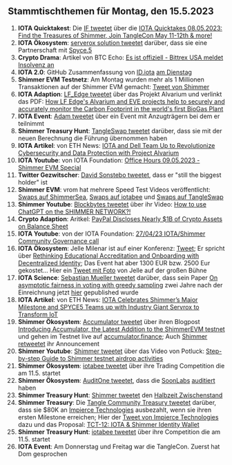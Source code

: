 ## Stammtischthemen für Montag, den 15.5.2023

1. **IOTA Quicktakest**: Die [IF tweetet](https://twitter.com/iota/status/1655497871502761986?s=20) über die [IOTA Quicktakes 08.05.2023: Find the Treasures of Shimmer, Join TangleCon May 11-12th & more!](https://www.youtube.com/watch?v=zryjv7T8WoI)
2. **IOTA Ökosystem**: [serverox solution tweetet](https://twitter.com/servrox/status/1655816042357178368?s=20) darüber, dass sie eine Partnerschaft mit [Spyce.5](https://twitter.com/SPYCE_5)
3. **Crypto Drama**: Artikel von BTC Echo: [Es ist offiziell - Bittrex USA meldet Insolvenz an](https://www.btc-echo.de/schlagzeilen/bittrex-usa-meldet-insolvenz-an-163954/)
4. **IOTA 2.0**: GitHub Zusammenfassung von [ID.iota](https://twitter.com/id_iota) [am Dienstag](https://twitter.com/id_iota/status/1655679947988701185?s=20)
5. **Shimmer EVM Testnetz**: Am Montag wurden mehr als 1 Millionen Transaktionen auf der Shimmer EVM gemacht: [Tweet von Shimmer](https://twitter.com/shimmernet/status/1655834923943559169?s=20)
6. **IOTA Adaption**: [LF_Edge tweetet](https://twitter.com/LF_Edge/status/1655590921373720577?s=20) über das Projekt Alvarium und verlinkt das PDF: [How LF Edge's Alvarium and EVE projects help to securely and accurately monitor the Carbon Footprint in the world's first BioGas Plant](https://www.lfedge.org/wp-content/uploads/2023/02/LFEdge_ProjectAlvariumEVE_CaseStudy_013123.pdf?hsCtaTracking=3b2270ca-1dc4-4073-bc6f-cc60846ef409%7C20ae527a-9d0c-4ec5-b8ab-377b0e2ddd1f&utm_content=247581448&utm_medium=social&utm_source=twitter&hss_channel=tw-1085641282175741952)
7. **IOTA Event**: [Adam tweetet](https://twitter.com/Schpoopel/status/1655871948755271680?s=20) über ein Event mit Anzugträgern bei dem er teilnimmt
8. **Shimmer Treasury Hunt**: [TangleSwap tweetet](https://twitter.com/TangleSwap/status/1655868330962558976?s=20) darüber, dass sie mit der neuen Berechnung die Führung übernommen haben
9. **IOTA Artikel**: von ETH News: [IOTA and Dell Team Up to Revolutionize Cybersecurity and Data Protection with Project Alvarium](https://www.ethnews.com/iota-and-dell-team-up-to-revolutionize-cybersecurity-and-data-protection-with-project-alvarium/)
10. **IOTA Youtube**: von IOTA Foundation: [Office Hours 09.05.2023 - Shimmer EVM Special]()
11. **Twitter Gezwitscher**: [David Sonstebo tweetet](https://twitter.com/DavidSonstebo/status/1655989238544859163?s=20), dass er "still the biggest holder" ist
12. **Shimmer EVM**: vrom hat mehrere Speed Test Videos veröffentlicht: [Swaps auf ShimmerSea](https://twitter.com/Vrom14286662/status/1655990524317138961?s=20), [Swaps auf iotabee](https://twitter.com/Vrom14286662/status/1656014880762208316?s=20) und [Swaps auf TangleSwap](https://twitter.com/Vrom14286662/status/1656018353205411840?s=20)
13. **Shimmer Youtube**: [Blockbytes tweetet](https://twitter.com/blockbytescom/status/1656018700489875457?s=20) über ihr Video: [How to use ChatGPT on the SHIMMER NETWORK?!](https://www.youtube.com/watch?v=MlG5pCbwITk)
14. **Crypto Adaption**: Aritkel: [PayPal Discloses Nearly $1B of Crypto Assets on Balance Sheet](https://blockworks.co/news/paypal-discloses-1b-crypto)
15. **IOTA Youtube**: von der IOTA Foundation: [27/04/23 IOTA/Shimmer Community Governance call](https://www.youtube.com/watch?v=Ax0NrO66UqY&t=1s)
16. **IOTA Ökosystem**: Jelle Milenar ist auf einer Konferenz: [Tweet](https://twitter.com/JelleFm/status/1656205643764715520?s=20); Er spricht über [Rethinking Educational Accreditation and Onboarding with Decentralized Identity](https://www.kuppingercole.com/sessions/5279/3); Das Event hat aber 1300 EUR bzw. 2500 Eur gekostet... Hier ein [Tweet mit Foto](https://twitter.com/JelleFm/status/1656323117420101634?s=20) von Jelle auf der großen Bühne
17. **IOTA Science**: [Sebastian Mueller tweetet](https://twitter.com/NaitsabesMue/status/1656203846669021186?s=20) darüber, dass sein Paper [On asymptotic fairness in voting with greedy sampling](https://arxiv.org/abs/2101.11269) zwei Jahre nach der Einreichnung jetzt [hier](https://www.cambridge.org/core/journals/advances-in-applied-probability/article/abs/on-asymptotic-fairness-in-voting-with-greedy-sampling/C5E5D5EB9915DD887ECCBABB297D1F8B) gepublished wurde
18. **IOTA Artikel**: von ETH News: [IOTA Celebrates Shimmer’s Major Milestone and SPYCE5 Teams up with Industry Giant Servrox to Transform IoT](https://www.ethnews.com/iota-celebrates-shimmers-major-milestone-and-spyce5-teams-up-with-industry-giant-servrox-to-transform-iot/)
19. **Shimmer Ökosystem**: [Accumulator tweetet](https://twitter.com/ACCU_DeFi/status/1656241776405954562?s=20) über ihren Blogpost [Introducing Accumulator, the Latest Addition to the ShimmerEVM testnet](https://medium.com/@accumulator.crypto/introducing-accumulator-the-latest-addition-to-the-shimmerevm-testnet-fdf4be9e03d4) und gehen im Testnet live auf [accumulator.finance](https://www.accumulator.finance/); Auch [Shimmer retweetet](https://twitter.com/shimmernet/status/1656272355163877379?s=20) ihr Announcement
20. **Shimmer Youtube**: [Shimmer tweetet](https://twitter.com/shimmernet/status/1656271202132930562?s=20) über das Video von Potluck: [Step-by-step Guide to Shimmer testnet airdrop activities](https://youtu.be/CUrz5DZNLRw)
21. **Shimmer Ökosystem**: [iotabee tweetet](https://twitter.com/iotabee/status/1656270041103433735?s=20) über ihre Trading Competition die am 11.5. startet
22. **Shimmer Ökosystem**: [AuditOne tweetet](https://twitter.com/auditone_team/status/1656269013884850176?s=20), dass die [SoonLabs](https://twitter.com/soon_labs) [auditiert](https://docsend.com/view/hhzgzfis38sgfbi2) haben
23. **Shimmer Treasury Hunt**: [Shimmer tweetet](https://twitter.com/shimmernet/status/1656282953486327813?s=20) den [Halbzeit Zwischenstand]()
24. **Shimmer Treasury**: Die [Tangle Community Treasury tweetet](https://twitter.com/TangleTreasury/status/1656347429489496065?s=20) darüber, dass sie $80K an [Impierce Technologies](https://twitter.com/ImpierceTech) ausbezahlt, wenn sie ihren ersten Milestone erreichen; Hier der [Tweet von Impierce Technologies](https://twitter.com/ImpierceTech/status/1656358226026197001?s=20) dazu und das Proposal: [TCT-12: IOTA & Shimmer Identity Wallet](https://hackmd.io/@turIC_28RG6k6PG4qdRL8A/H1ztsQuV2)
25. **Shimmer Treasury Hunt**: [iotabee tweetet](https://twitter.com/iotabee/status/1656551383011557378?s=20) über ihre Competition die am 11.5. startet
26. **IOTA Event**: Am Donnerstag und Freitag war die TangleCon. Zuerst hat Dom gesprochen
